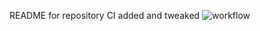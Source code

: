 README for repository
CI added and tweaked
![workflow](https://github.com/Chris1429/sem/actions/workflows/main.yml/badge.svg)